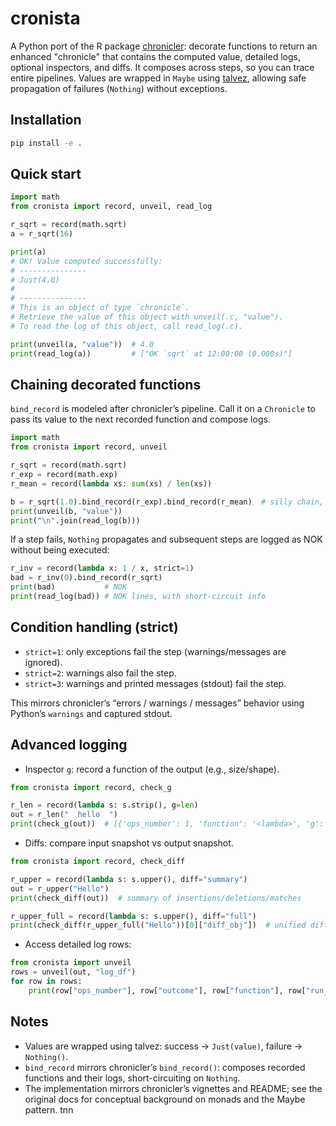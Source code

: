 # cronista

A Python port of the R package
[chronicler](https://github.com/b-rodrigues/chronicler): decorate functions to
return an enhanced "chronicle" that contains the computed value, detailed logs,
optional inspectors, and diffs. It composes across steps, so you can trace
entire pipelines. Values are wrapped in `Maybe` using
[talvez](https://github.com/b-rodrigues/talvez), allowing safe propagation of
failures (`Nothing`) without exceptions.

## Installation

```bash
pip install -e .
```

## Quick start

```python
import math
from cronista import record, unveil, read_log

r_sqrt = record(math.sqrt)
a = r_sqrt(16)

print(a)
# OK! Value computed successfully:
# ---------------
# Just(4.0)
#
# ---------------
# This is an object of type `chronicle`.
# Retrieve the value of this object with unveil(.c, "value").
# To read the log of this object, call read_log(.c).

print(unveil(a, "value"))  # 4.0
print(read_log(a))         # ["OK `sqrt` at 12:00:00 (0.000s)"]
```

## Chaining decorated functions

`bind_record` is modeled after chronicler’s pipeline. Call it on a `Chronicle`
to pass its value to the next recorded function and compose logs.

```python
import math
from cronista import record, unveil

r_sqrt = record(math.sqrt)
r_exp = record(math.exp)
r_mean = record(lambda xs: sum(xs) / len(xs))

b = r_sqrt(1.0).bind_record(r_exp).bind_record(r_mean)  # silly chain, just for demo
print(unveil(b, "value"))
print("\n".join(read_log(b)))
```

If a step fails, `Nothing` propagates and subsequent steps are logged as NOK
without being executed:

```python
r_inv = record(lambda x: 1 / x, strict=1)
bad = r_inv(0).bind_record(r_sqrt)
print(bad)           # NOK
print(read_log(bad)) # NOK lines, with short-circuit info
```

## Condition handling (strict)

- `strict=1`: only exceptions fail the step (warnings/messages are ignored).
- `strict=2`: warnings also fail the step.
- `strict=3`: warnings and printed messages (stdout) fail the step.

This mirrors chronicler’s “errors / warnings / messages” behavior using Python’s
`warnings` and captured stdout.

## Advanced logging

- Inspector `g`: record a function of the output (e.g., size/shape).

```python
from cronista import record, check_g

r_len = record(lambda s: s.strip(), g=len)
out = r_len("  hello  ")
print(check_g(out))  # [{'ops_number': 1, 'function': '<lambda>', 'g': 5}]
```

- Diffs: compare input snapshot vs output snapshot.

```python
from cronista import record, check_diff

r_upper = record(lambda s: s.upper(), diff="summary")
out = r_upper("Hello")
print(check_diff(out))  # summary of insertions/deletions/matches

r_upper_full = record(lambda s: s.upper(), diff="full")
print(check_diff(r_upper_full("Hello"))[0]["diff_obj"])  # unified diff lines
```

- Access detailed log rows:

```python
from cronista import unveil
rows = unveil(out, "log_df")
for row in rows:
    print(row["ops_number"], row["outcome"], row["function"], row["run_time"])
```

## Notes

- Values are wrapped using talvez: success → `Just(value)`, failure →
  `Nothing()`.
- `bind_record` mirrors chronicler’s `bind_record()`: composes recorded
  functions and their logs, short-circuiting on `Nothing`.
- The implementation mirrors chronicler’s vignettes and README; see the original
  docs for conceptual background on monads and the Maybe pattern. tnn
